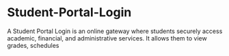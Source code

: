 # Student-Portal-Login
A Student Portal Login is an online gateway where students securely access academic, financial, and administrative services. It allows them to view grades, schedules
